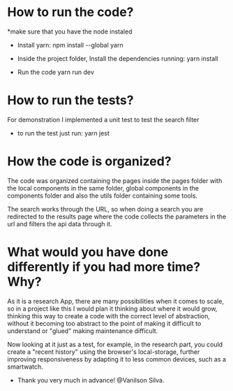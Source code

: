 # How to run the code?
*make sure that you have the node instaled

- Install yarn:
npm install --global yarn

- Inside the project folder, Install the dependencies running:
yarn install

- Run the code
yarn run dev

# How to run the tests?
For demonstration I implemented a unit test to test the search filter
- to run the test just run:
yarn jest


# How the code is organized?
The code was organized containing the pages inside the pages folder with 
the local components in the same folder, global components in the 
components folder and also the utils folder containing some tools.

The search works through the URL, so when doing a search you are redirected 
to the results page where the code collects the parameters in the url and 
filters the api data through it.


# What would you have done differently if you had more time? Why?
As it is a research App, there are many possibilities when it comes to scale, so
in a project like this I would plan it thinking about where it would grow, thinking 
this way to create a code with the correct level of abstraction, without it becoming
too abstract to the point of making it difficult to understand or "glued" making 
maintenance difficult.

Now looking at it just as a test, for example, in the research part, you could create a 
"recent history" using the browser's local-storage, further improving responsiveness by 
adapting it to less common devices, such as a smartwatch.



- Thank you very much in advance! 
@Vanilson Silva.


